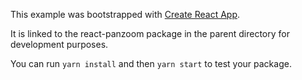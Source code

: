 This example was bootstrapped with [Create React App](https://github.com/facebook/create-react-app).

It is linked to the react-panzoom package in the parent directory for development purposes.

You can run `yarn install` and then `yarn start` to test your package.
